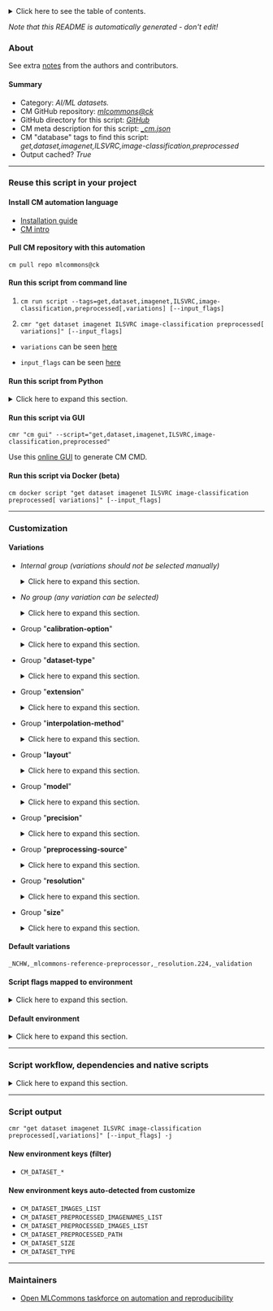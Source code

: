 <details>
<summary>Click here to see the table of contents.</summary>

* [About](#about)
* [Summary](#summary)
* [Reuse this script in your project](#reuse-this-script-in-your-project)
  * [ Install CM automation language](#install-cm-automation-language)
  * [ Check CM script flags](#check-cm-script-flags)
  * [ Run this script from command line](#run-this-script-from-command-line)
  * [ Run this script from Python](#run-this-script-from-python)
  * [ Run this script via GUI](#run-this-script-via-gui)
  * [ Run this script via Docker (beta)](#run-this-script-via-docker-(beta))
* [Customization](#customization)
  * [ Variations](#variations)
  * [ Script flags mapped to environment](#script-flags-mapped-to-environment)
  * [ Default environment](#default-environment)
* [Script workflow, dependencies and native scripts](#script-workflow-dependencies-and-native-scripts)
* [Script output](#script-output)
* [New environment keys (filter)](#new-environment-keys-(filter))
* [New environment keys auto-detected from customize](#new-environment-keys-auto-detected-from-customize)
* [Maintainers](#maintainers)

</details>

*Note that this README is automatically generated - don't edit!*

### About


See extra [notes](README-extra.md) from the authors and contributors.

#### Summary

* Category: *AI/ML datasets.*
* CM GitHub repository: *[mlcommons@ck](https://github.com/mlcommons/ck/tree/master/cm-mlops)*
* GitHub directory for this script: *[GitHub](https://github.com/mlcommons/ck/tree/master/cm-mlops/script/get-preprocessed-dataset-imagenet)*
* CM meta description for this script: *[_cm.json](_cm.json)*
* CM "database" tags to find this script: *get,dataset,imagenet,ILSVRC,image-classification,preprocessed*
* Output cached? *True*
___
### Reuse this script in your project

#### Install CM automation language

* [Installation guide](https://github.com/mlcommons/ck/blob/master/docs/installation.md)
* [CM intro](https://doi.org/10.5281/zenodo.8105339)

#### Pull CM repository with this automation

```cm pull repo mlcommons@ck```


#### Run this script from command line

1. `cm run script --tags=get,dataset,imagenet,ILSVRC,image-classification,preprocessed[,variations] [--input_flags]`

2. `cmr "get dataset imagenet ILSVRC image-classification preprocessed[ variations]" [--input_flags]`

* `variations` can be seen [here](#variations)

* `input_flags` can be seen [here](#script-flags-mapped-to-environment)

#### Run this script from Python

<details>
<summary>Click here to expand this section.</summary>

```python

import cmind

r = cmind.access({'action':'run'
                  'automation':'script',
                  'tags':'get,dataset,imagenet,ILSVRC,image-classification,preprocessed'
                  'out':'con',
                  ...
                  (other input keys for this script)
                  ...
                 })

if r['return']>0:
    print (r['error'])

```

</details>


#### Run this script via GUI

```cmr "cm gui" --script="get,dataset,imagenet,ILSVRC,image-classification,preprocessed"```

Use this [online GUI](https://cKnowledge.org/cm-gui/?tags=get,dataset,imagenet,ILSVRC,image-classification,preprocessed) to generate CM CMD.

#### Run this script via Docker (beta)

`cm docker script "get dataset imagenet ILSVRC image-classification preprocessed[ variations]" [--input_flags]`

___
### Customization


#### Variations

  * *Internal group (variations should not be selected manually)*
    <details>
    <summary>Click here to expand this section.</summary>

    * `_mobilenet_`
      - Environment variables:
        - *CM_MODEL*: `mobilenet`
      - Workflow:
    * `_resnet50_`
      - Environment variables:
        - *CM_MODEL*: `resnet50`
      - Workflow:

    </details>


  * *No group (any variation can be selected)*
    <details>
    <summary>Click here to expand this section.</summary>

    * `_500,validation`
      - Workflow:
    * `_default`
      - Workflow:
    * `_for.mobilenet,float32`
      - Environment variables:
        - *CM_DATASET_QUANTIZE*: `0`
        - *CM_DATASET_GIVEN_CHANNEL_MEANS*: ``
        - *CM_DATASET_NORMALIZE_DATA*: `1`
        - *CM_DATASET_SUBTRACT_MEANS*: `0`
      - Workflow:
    * `_for.mobilenet,rgb8`
      - Environment variables:
        - *CM_DATASET_GIVEN_CHANNEL_MEANS*: ``
        - *CM_DATASET_SUBTRACT_MEANS*: `0`
        - *CM_DATASET_QUANTIZE*: `0`
        - *CM_DATASET_NORMALIZE_DATA*: `0`
        - *CM_DATASET_DATA_TYPE*: `uint8`
      - Workflow:
    * `_for.resnet50,float32`
      - Environment variables:
        - *CM_DATASET_GIVEN_CHANNEL_MEANS*: `123.68 116.78 103.94`
        - *CM_DATASET_SUBTRACT_MEANS*: `1`
        - *CM_DATASET_NORMALIZE_DATA*: `0`
      - Workflow:
    * `_for.resnet50,rgb8`
      - Environment variables:
        - *CM_DATASET_GIVEN_CHANNEL_MEANS*: ``
        - *CM_DATASET_SUBTRACT_MEANS*: `0`
        - *CM_DATASET_NORMALIZE_DATA*: `0`
        - *CM_DATASET_QUANTIZE*: `0`
        - *CM_DATASET_DATA_TYPE*: `uint8`
      - Workflow:
    * `_for.resnet50,uint8`
      - Environment variables:
        - *CM_DATASET_NORMALIZE_DATA*: `0`
        - *CM_DATASET_SUBTRACT_MEANS*: `1`
        - *CM_DATASET_GIVEN_CHANNEL_MEANS*: `123.68 116.78 103.94`
        - *CM_DATASET_INTERPOLATION_METHOD*: `INTER_AREA`
        - *CM_DATASET_QUANT_SCALE*: `1.18944883`
        - *CM_DATASET_QUANT_OFFSET*: `0`
      - Workflow:
    * `_pytorch`
      - Environment variables:
        - *CM_PREPROCESS_PYTORCH*: `yes`
        - *CM_MODEL*: `resnet50`
      - Workflow:
        1. ***Read "deps" on other CM scripts***
           * get,generic-python-lib,_torchvision
             * CM names: `--adr.['torchvision']...`
             - CM script: [get-generic-python-lib](https://github.com/mlcommons/ck/tree/master/cm-mlops/script/get-generic-python-lib)
    * `_tflite_tpu`
      - Environment variables:
        - *CM_MODEL*: `resnet50`
        - *CM_PREPROCESS_TFLITE_TPU*: `yes`
      - Workflow:

    </details>


  * Group "**calibration-option**"
    <details>
    <summary>Click here to expand this section.</summary>

    * `_mlperf.option1`
      - Environment variables:
        - *CM_DATASET_CALIBRATION_OPTION*: `one`
      - Workflow:
    * `_mlperf.option2`
      - Environment variables:
        - *CM_DATASET_CALIBRATION_OPTION*: `two`
      - Workflow:

    </details>


  * Group "**dataset-type**"
    <details>
    <summary>Click here to expand this section.</summary>

    * `_calibration`
      - Environment variables:
        - *CM_DATASET_TYPE*: `calibration`
      - Workflow:
    * **`_validation`** (default)
      - Environment variables:
        - *CM_DATASET_TYPE*: `validation`
      - Workflow:

    </details>


  * Group "**extension**"
    <details>
    <summary>Click here to expand this section.</summary>

    * `_rgb32`
      - Environment variables:
        - *CM_DATASET_PREPROCESSED_EXTENSION*: `rgb32`
      - Workflow:
    * `_rgb8`
      - Environment variables:
        - *CM_DATASET_PREPROCESSED_EXTENSION*: `rgb8`
      - Workflow:

    </details>


  * Group "**interpolation-method**"
    <details>
    <summary>Click here to expand this section.</summary>

    * `_inter.area`
      - Environment variables:
        - *CM_DATASET_INTERPOLATION_METHOD*: `INTER_AREA`
      - Workflow:
    * `_inter.linear`
      - Environment variables:
        - *CM_DATASET_INTERPOLATION_METHOD*: `INTER_LINEAR`
      - Workflow:

    </details>


  * Group "**layout**"
    <details>
    <summary>Click here to expand this section.</summary>

    * **`_NCHW`** (default)
      - Environment variables:
        - *CM_DATASET_DATA_LAYOUT*: `NCHW`
      - Workflow:
    * `_NHWC`
      - Environment variables:
        - *CM_DATASET_DATA_LAYOUT*: `NHWC`
      - Workflow:

    </details>


  * Group "**model**"
    <details>
    <summary>Click here to expand this section.</summary>

    * `_for.mobilenet`
      - Workflow:
    * `_for.resnet50`
      - Workflow:

    </details>


  * Group "**precision**"
    <details>
    <summary>Click here to expand this section.</summary>

    * `_float32`
      - Environment variables:
        - *CM_DATASET_DATA_TYPE*: `float32`
        - *CM_DATASET_QUANTIZE*: `0`
      - Workflow:
    * `_int8`
      - Environment variables:
        - *CM_DATASET_DATA_TYPE*: `int8`
        - *CM_DATASET_QUANTIZE*: `1`
        - *CM_DATASET_CONVERT_TO_UNSIGNED*: `0`
      - Workflow:
    * `_uint8`
      - Environment variables:
        - *CM_DATASET_DATA_TYPE*: `uint8`
        - *CM_DATASET_QUANTIZE*: `1`
        - *CM_DATASET_CONVERT_TO_UNSIGNED*: `1`
      - Workflow:

    </details>


  * Group "**preprocessing-source**"
    <details>
    <summary>Click here to expand this section.</summary>

    * `_generic-preprocessor`
      - Environment variables:
        - *CM_DATASET_REFERENCE_PREPROCESSOR*: `0`
      - Workflow:
        1. ***Read "prehook_deps" on other CM scripts***
           * get,generic,image-preprocessor
             - CM script: [get-preprocesser-script-generic](https://github.com/mlcommons/ck/tree/master/cm-mlops/script/get-preprocesser-script-generic)
    * **`_mlcommons-reference-preprocessor`** (default)
      - Environment variables:
        - *CM_DATASET_REFERENCE_PREPROCESSOR*: `1`
      - Workflow:

    </details>


  * Group "**resolution**"
    <details>
    <summary>Click here to expand this section.</summary>

    * `_resolution.#`
      - Environment variables:
        - *CM_DATASET_INPUT_SQUARE_SIDE*: `#`
      - Workflow:
    * **`_resolution.224`** (default)
      - Environment variables:
        - *CM_DATASET_INPUT_SQUARE_SIDE*: `224`
      - Workflow:

    </details>


  * Group "**size**"
    <details>
    <summary>Click here to expand this section.</summary>

    * `_1`
      - Environment variables:
        - *CM_DATASET_SIZE*: `1`
      - Workflow:
    * `_500`
      - Environment variables:
        - *CM_DATASET_SIZE*: `500`
      - Workflow:
    * `_full`
      - Environment variables:
        - *CM_DATASET_SIZE*: `50000`
      - Workflow:
    * `_size.#`
      - Environment variables:
        - *CM_DATASET_SIZE*: `#`
      - Workflow:

    </details>


#### Default variations

`_NCHW,_mlcommons-reference-preprocessor,_resolution.224,_validation`

#### Script flags mapped to environment
<details>
<summary>Click here to expand this section.</summary>

* `--dir=value`  &rarr;  `CM_DATASET_PREPROCESSED_PATH=value`
* `--imagenet_path=value`  &rarr;  `CM_IMAGENET_PATH=value`
* `--imagenet_preprocessed_path=value`  &rarr;  `CM_IMAGENET_PREPROCESSED_PATH=value`
* `--threads=value`  &rarr;  `CM_NUM_PREPROCESS_THREADS=value`

**Above CLI flags can be used in the Python CM API as follows:**

```python
r=cm.access({... , "dir":...}
```

</details>

#### Default environment

<details>
<summary>Click here to expand this section.</summary>

These keys can be updated via `--env.KEY=VALUE` or `env` dictionary in `@input.json` or using script flags.

* CM_DATASET_CROP_FACTOR: `87.5`
* CM_DATASET_DATA_TYPE: `float32`
* CM_DATASET_DATA_LAYOUT: `NCHW`
* CM_DATASET_QUANT_SCALE: `1`
* CM_DATASET_QUANTIZE: `0`
* CM_DATASET_QUANT_OFFSET: `0`
* CM_DATASET_PREPROCESSED_EXTENSION: `npy`
* CM_DATASET_CONVERT_TO_UNSIGNED: `0`
* CM_DATASET_REFERENCE_PREPROCESSOR: `1`
* CM_PREPROCESS_VGG: `yes`
* CM_MODEL: `resnet50`

</details>

___
### Script workflow, dependencies and native scripts

<details>
<summary>Click here to expand this section.</summary>

  1. ***Read "deps" on other CM scripts from [meta](https://github.com/mlcommons/ck/tree/master/cm-mlops/script/get-preprocessed-dataset-imagenet/_cm.json)***
     * get,python3
       * `if (CM_IMAGENET_PREPROCESSED_PATH  != on)`
       * CM names: `--adr.['python3', 'python']...`
       - CM script: [get-python3](https://github.com/mlcommons/ck/tree/master/cm-mlops/script/get-python3)
     * get,dataset,image-classification,original
       * `if (CM_IMAGENET_PREPROCESSED_PATH  != on)`
       * CM names: `--adr.['original-dataset']...`
       - CM script: [get-dataset-imagenet-val](https://github.com/mlcommons/ck/tree/master/cm-mlops/script/get-dataset-imagenet-val)
     * get,dataset-aux,image-classification,imagenet-aux
       * `if (CM_DATASET_TYPE  == validation) AND (CM_IMAGENET_PREPROCESSED_PATH  != on)`
       - CM script: [get-dataset-imagenet-aux](https://github.com/mlcommons/ck/tree/master/cm-mlops/script/get-dataset-imagenet-aux)
     * get,dataset,imagenet,calibration
       * `if (CM_DATASET_TYPE in calibration) AND (CM_IMAGENET_PREPROCESSED_PATH  != on)`
       - CM script: [get-dataset-imagenet-calibration](https://github.com/mlcommons/ck/tree/master/cm-mlops/script/get-dataset-imagenet-calibration)
     * get,generic-python-lib,_package.opencv-python-headless
       - CM script: [get-generic-python-lib](https://github.com/mlcommons/ck/tree/master/cm-mlops/script/get-generic-python-lib)
     * get,generic-python-lib,_pillow
       - CM script: [get-generic-python-lib](https://github.com/mlcommons/ck/tree/master/cm-mlops/script/get-generic-python-lib)
     * mlperf,mlcommons,inference,source,src
       * `if (CM_DATASET_REFERENCE_PREPROCESSOR  == 1) AND (CM_IMAGENET_PREPROCESSED_PATH  != on)`
       * CM names: `--adr.['inference-src']...`
       - CM script: [get-mlperf-inference-src](https://github.com/mlcommons/ck/tree/master/cm-mlops/script/get-mlperf-inference-src)
  1. ***Run "preprocess" function from [customize.py](https://github.com/mlcommons/ck/tree/master/cm-mlops/script/get-preprocessed-dataset-imagenet/customize.py)***
  1. Read "prehook_deps" on other CM scripts from [meta](https://github.com/mlcommons/ck/tree/master/cm-mlops/script/get-preprocessed-dataset-imagenet/_cm.json)
  1. ***Run native script if exists***
     * [run.bat](https://github.com/mlcommons/ck/tree/master/cm-mlops/script/get-preprocessed-dataset-imagenet/run.bat)
     * [run.sh](https://github.com/mlcommons/ck/tree/master/cm-mlops/script/get-preprocessed-dataset-imagenet/run.sh)
  1. Read "posthook_deps" on other CM scripts from [meta](https://github.com/mlcommons/ck/tree/master/cm-mlops/script/get-preprocessed-dataset-imagenet/_cm.json)
  1. ***Run "postrocess" function from [customize.py](https://github.com/mlcommons/ck/tree/master/cm-mlops/script/get-preprocessed-dataset-imagenet/customize.py)***
  1. Read "post_deps" on other CM scripts from [meta](https://github.com/mlcommons/ck/tree/master/cm-mlops/script/get-preprocessed-dataset-imagenet/_cm.json)
</details>

___
### Script output
`cmr "get dataset imagenet ILSVRC image-classification preprocessed[,variations]" [--input_flags] -j`
#### New environment keys (filter)

* `CM_DATASET_*`
#### New environment keys auto-detected from customize

* `CM_DATASET_IMAGES_LIST`
* `CM_DATASET_PREPROCESSED_IMAGENAMES_LIST`
* `CM_DATASET_PREPROCESSED_IMAGES_LIST`
* `CM_DATASET_PREPROCESSED_PATH`
* `CM_DATASET_SIZE`
* `CM_DATASET_TYPE`
___
### Maintainers

* [Open MLCommons taskforce on automation and reproducibility](https://github.com/mlcommons/ck/blob/master/docs/taskforce.md)